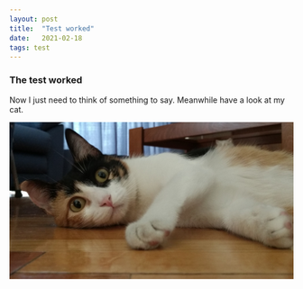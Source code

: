 ```yaml
---
layout: post
title:  "Test worked"
date:   2021-02-18
tags: test
---
```


### The test worked

Now I just need to think of something to say. Meanwhile have a look at my cat.

![Olivia](./assets/img/Olivia.jpg)
